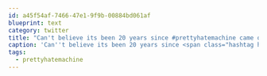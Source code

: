 ```yaml
---
id: a45f54af-7466-47e1-9f9b-00884bd061af
blueprint: text
category: twitter
title: "Can't believe its been 20 years since #prettyhatemachine came out."
caption: 'Can''t believe its been 20 years since <span class="hashtag hashtag_local">#<a href="http://tweettemp.darylchymko.ca/?tag=prettyhatemachine">prettyhatemachine</a> came out.'
tags:
  - prettyhatemachine
---
```

